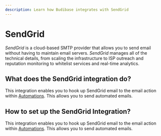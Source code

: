 ```yaml
---
description: Learn how Budibase integrates with SendGrid
---
```


# SendGrid

_SendGrid_ is a cloud-based SMTP provider that allows you to send email without having to maintain email servers. _SendGrid_ manages all of the technical details, from scaling the infrastructure to ISP outreach and reputation monitoring to whitelist services and real-time analytics.

## What does the SendGrid integration do?

This integration enables you to hook up SendGrid email to the email action within [Automations](../tutorial/5.-automate.md). This allows you to send automated emails.

## How to set up the SendGrid Integration?

This integration enables you to hook up SendGrid email to the email action within [Automations](../tutorial/5.-automate.md). This allows you to send automated emails.

